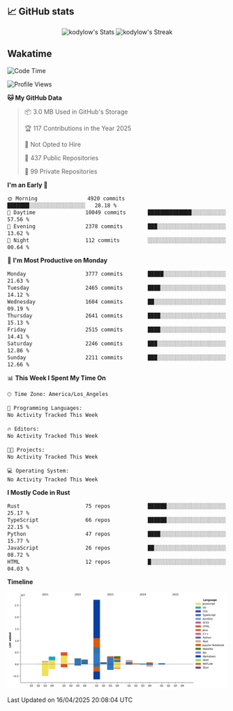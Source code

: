 ## 📈 GitHub stats
<!--START_SECTION:github-->
<div class="badges-githubstats">
  <p align="center">
    <img src="https://github-readme-stats.vercel.app/api?username=kodylow&theme=tokyonight&show_icons=true&hide_border=true&count_private=true" alt="kodylow's Stats" height="165">
    <img src="https://github-readme-streak-stats.herokuapp.com/?user=kodylow&theme=tokyonight&hide_border=true" alt="kodylow's Streak" height="165">
  </p>
</div>
<!--END_SECTION:github-->

## Wakatime 
<!--START_SECTION:waka-->
![Code Time](http://img.shields.io/badge/Code%20Time-1%2C294%20hrs%2031%20mins-blue)

![Profile Views](http://img.shields.io/badge/Profile%20Views-0-blue)

**🐱 My GitHub Data** 

> 📦 3.0 MB Used in GitHub's Storage 
 > 
> 🏆 117 Contributions in the Year 2025
 > 
> 🚫 Not Opted to Hire
 > 
> 📜 437 Public Repositories 
 > 
> 🔑 99 Private Repositories 
 > 
**I'm an Early 🐤** 

```text
🌞 Morning                4920 commits        ███████░░░░░░░░░░░░░░░░░░   28.18 % 
🌆 Daytime                10049 commits       ██████████████░░░░░░░░░░░   57.56 % 
🌃 Evening                2378 commits        ███░░░░░░░░░░░░░░░░░░░░░░   13.62 % 
🌙 Night                  112 commits         ░░░░░░░░░░░░░░░░░░░░░░░░░   00.64 % 
```
📅 **I'm Most Productive on Monday** 

```text
Monday                   3777 commits        █████░░░░░░░░░░░░░░░░░░░░   21.63 % 
Tuesday                  2465 commits        ████░░░░░░░░░░░░░░░░░░░░░   14.12 % 
Wednesday                1604 commits        ██░░░░░░░░░░░░░░░░░░░░░░░   09.19 % 
Thursday                 2641 commits        ████░░░░░░░░░░░░░░░░░░░░░   15.13 % 
Friday                   2515 commits        ████░░░░░░░░░░░░░░░░░░░░░   14.41 % 
Saturday                 2246 commits        ███░░░░░░░░░░░░░░░░░░░░░░   12.86 % 
Sunday                   2211 commits        ███░░░░░░░░░░░░░░░░░░░░░░   12.66 % 
```


📊 **This Week I Spent My Time On** 

```text
🕑︎ Time Zone: America/Los_Angeles

💬 Programming Languages: 
No Activity Tracked This Week

🔥 Editors: 
No Activity Tracked This Week

🐱‍💻 Projects: 
No Activity Tracked This Week

💻 Operating System: 
No Activity Tracked This Week
```

**I Mostly Code in Rust** 

```text
Rust                     75 repos            ██████░░░░░░░░░░░░░░░░░░░   25.17 % 
TypeScript               66 repos            ██████░░░░░░░░░░░░░░░░░░░   22.15 % 
Python                   47 repos            ████░░░░░░░░░░░░░░░░░░░░░   15.77 % 
JavaScript               26 repos            ██░░░░░░░░░░░░░░░░░░░░░░░   08.72 % 
HTML                     12 repos            █░░░░░░░░░░░░░░░░░░░░░░░░   04.03 % 
```



**Timeline**

![Lines of Code chart](https://raw.githubusercontent.com/Kodylow/Kodylow/master/assets/bar_graph.png)


 Last Updated on 16/04/2025 20:08:04 UTC
<!--END_SECTION:waka-->

